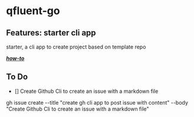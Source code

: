 # qfluent-go

## Features: starter cli app 

starter, a cli app to create project based on template repo 

***[how-to](./docs/features/starter.md)***


## To Do

- [] Create Github Cli to create an issue with a markdown file

gh issue create --title "create gh cli app to post issue with content" --body "Create Github Cli to create an issue with a markdown file"


